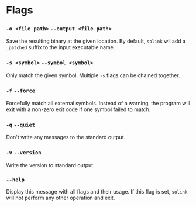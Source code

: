# Flags

### `-o <file path>` `--output <file path>`
Save the resulting binary at the given location. 
By default, `solink` wil add a `_patched` suffix to the input executable name.

### `-s <symbol>` `--symbol <symbol>`
Only match the given symbol. 
Multiple `-s` flags can be chained together.

### `-f` `--force`
Forcefully match all external symbols. 
Instead of a warning, the program will exit with a non-zero exit code if one
symbol failed to match.

### `-q` `--quiet`
Don't write any messages to the standard output.

### `-v` `--version`
Write the version to standard output.

### `--help`
Display this message with all flags and their usage. 
If this flag is set, `solink` will not perform any other operation and exit.

